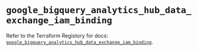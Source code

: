 # `google_bigquery_analytics_hub_data_exchange_iam_binding`

Refer to the Terraform Registory for docs: [`google_bigquery_analytics_hub_data_exchange_iam_binding`](https://registry.terraform.io/providers/hashicorp/google-beta/4.73.2/docs/resources/google_bigquery_analytics_hub_data_exchange_iam_binding).
